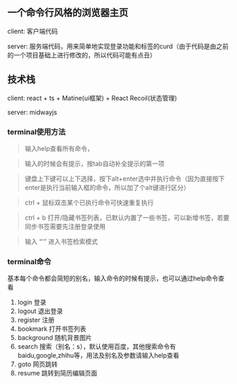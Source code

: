 ## 一个命令行风格的浏览器主页
client: 客户端代码

server: 服务端代码，用来简单地实现登录功能和标签的curd（由于代码是由之前的一个项目基础上进行修改的，所以代码可能有点丑）

## 技术栈
client: react + ts + Matine(ui框架) + React Recoil(状态管理)

server: midwayjs

### terminal使用方法
> 输入help查看所有命令，

> 输入的时候会有提示，按tab自动补全提示的第一项

> 键盘上下键可以上下选择，按下alt+enter选中并执行命令（因为直接按下enter是执行当前输入框的命令，所以加了个alt键进行区分）

> ctrl + 鼠标双击某个已执行命令可快速重复执行

> ctrl + b 打开/隐藏书签列表，已默认内置了一些书签，可以新增书签，若要同步书签需要先注册登录使用

> 输入 “'” 进入书签检索模式

### terminal命令
基本每个命令都会简短的别名，输入命令的时候有提示，也可以通过help命令查看
1. login 登录 
2. logout 退出登录
3. register 注册
4. bookmark 打开书签列表
5. background 随机背景图片
6. search 搜索（别名：s），默认使用百度，其他搜索命令有 baidu,google,zhihu等，用法及别名及参数请输入help查看
7. goto 网页跳转
8. resume 跳转到简历编辑页面
